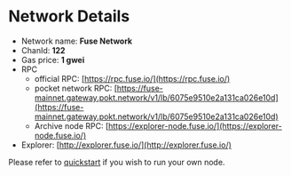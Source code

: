 # Network Details

* Network name: **Fuse Network**
* ChanId: **122**
* Gas price: **1 gwei**
* RPC
  * official RPC: [https://rpc.fuse.io/](https://rpc.fuse.io/)
  * pocket network RPC: [https://fuse-mainnet.gateway.pokt.network/v1/lb/6075e9510e2a131ca026e10d](https://fuse-mainnet.gateway.pokt.network/v1/lb/6075e9510e2a131ca026e10d)
  * Archive node RPC:  [https://explorer-node.fuse.io/](https://explorer-node.fuse.io/)
* Explorer: [http://explorer.fuse.io/](http://explorer.fuse.io/)

Please refer to [quickstart](https://github.com/fuseio/fuse-network/#using-quickstart) if you wish to run your own node.
